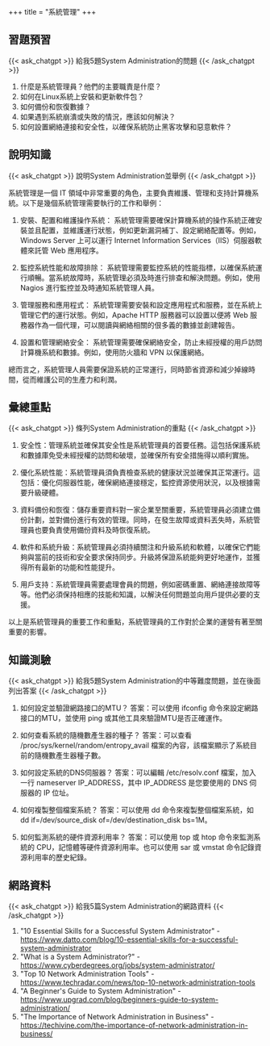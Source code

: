 +++
title = "系統管理"
+++
## 習題預習
{{< ask_chatgpt >}}
給我5題System Administration的問題
{{< /ask_chatgpt >}}



1. 什麼是系統管理員？他們的主要職責是什麼？ 
2. 如何在Linux系統上安裝和更新軟件包？ 
3. 如何備份和恢復數據？ 
4. 如果遇到系統崩潰或失敗的情況，應該如何解決？ 
5. 如何設置網絡連接和安全性，以確保系統防止黑客攻擊和惡意軟件？   

## 說明知識
{{< ask_chatgpt >}}
說明System Administration並舉例
{{< /ask_chatgpt >}}



系統管理是一個 IT 領域中非常重要的角色，主要負責維護、管理和支持計算機系統。以下是幾個系統管理需要執行的工作和舉例：

1. 安裝、配置和維護操作系統：
系統管理需要確保計算機系統的操作系統正確安裝並且配置，並維護運行狀態，例如更新漏洞補丁、設定網絡配置等。例如，Windows Server 上可以運行 Internet Information Services（IIS）伺服器軟體來託管 Web 應用程序。

2. 監控系統性能和故障排除：
系統管理需要監控系統的性能指標，以確保系統運行順暢。當系統故障時，系統管理必須及時進行排查和解決問題。例如，使用 Nagios 進行監控並及時通知系統管理人員。

3. 管理服務和應用程式：
系統管理需要安裝和設定應用程式和服務，並在系統上管理它們的運行狀態。例如，Apache HTTP 服務器可以設置以便將 Web 服務器作為一個代理，可以閱讀與網絡相關的佷多義的數據並創建報告。

4. 設置和管理網絡安全：
系統管理需要確保網絡安全，防止未經授權的用戶訪問計算機系統和數據。例如，使用防火牆和 VPN 以保護網絡。

總而言之，系統管理人員需要保證系統的正常運行，同時節省資源和減少掉線時間，從而維護公司的生產力和利潤。   

## 彙總重點
{{< ask_chatgpt >}}
條列System Administration的重點
{{< /ask_chatgpt >}}



1. 安全性：管理系統並確保其安全性是系統管理員的首要任務。這包括保護系統和數據庫免受未經授權的訪問和破壞，並確保所有安全措施得以順利實施。

2. 優化系統性能：系統管理員須負責檢查系統的健康狀況並確保其正常運行。這包括：優化伺服器性能，確保網絡連接穩定，監控資源使用狀況，以及根據需要升級硬體。

3. 資料備份和恢復：儲存重要資料對一家企業至關重要，系統管理員必須建立備份計劃，並對備份進行有效的管理。同時，在發生故障或資料丟失時，系統管理員也要負責使用備份資料及時恢復系統。

4. 軟件和系統升級：系統管理員必須持續關注和升級系統和軟體，以確保它們能夠與當前的技術和安全要求保持同步。升級將保證系統能夠更好地運作，並獲得所有最新的功能和性能提升。

5. 用戶支持：系統管理員需要處理會員的問題，例如密碼重置、網絡連接故障等等。他們必須保持相應的技能和知識，以解決任何問題並向用戶提供必要的支援。

以上是系統管理員的重要工作和重點，系統管理員的工作對於企業的運營有著至關重要的影響。   

## 知識測驗
{{< ask_chatgpt >}}
給我5題System Administration的中等難度問題，並在後面列出答案
{{< /ask_chatgpt >}}



1. 如何設定並驗證網路接口的MTU？
答案：可以使用 ifconfig 命令來設定網路接口的MTU，並使用 ping 或其他工具來驗證MTU是否正確運作。

2. 如何查看系統的隨機數產生器的種子？
答案：可以查看 /proc/sys/kernel/random/entropy_avail 檔案的內容，該檔案顯示了系統目前的隨機數產生器種子數。

3. 如何設定系統的DNS伺服器？
答案：可以編輯 /etc/resolv.conf 檔案，加入一行 nameserver IP_ADDRESS，其中 IP_ADDRESS 是您要使用的 DNS 伺服器的 IP 位址。

4. 如何複製整個檔案系統？
答案：可以使用 dd 命令來複製整個檔案系統，如 dd if=/dev/source_disk of=/dev/destination_disk bs=1M。

5. 如何監測系統的硬件資源利用率？
答案：可以使用 top 或 htop 命令來監測系統的 CPU，記憶體等硬件資源利用率。也可以使用 sar 或 vmstat 命令記錄資源利用率的歷史紀錄。   

## 網路資料
{{< ask_chatgpt >}}
給我5篇System Administration的網路資料
{{< /ask_chatgpt >}}



1. "10 Essential Skills for a Successful System Administrator" - https://www.datto.com/blog/10-essential-skills-for-a-successful-system-administrator
2. "What is a System Administrator?" - https://www.cyberdegrees.org/jobs/system-administrator/
3. "Top 10 Network Administration Tools" - https://www.techradar.com/news/top-10-network-administration-tools
4. "A Beginner's Guide to System Administration" - https://www.upgrad.com/blog/beginners-guide-to-system-administration/
5. "The Importance of Network Administration in Business" - https://techivine.com/the-importance-of-network-administration-in-business/   

